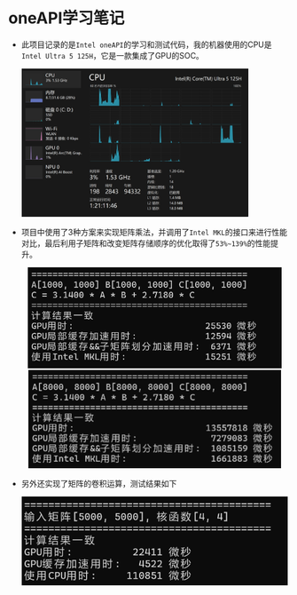 # oneAPI学习笔记
- 此项目记录的是`Intel oneAPI`的学习和测试代码，我的机器使用的CPU是`Intel Ultra 5 125H`，它是一款集成了GPU的SOC。

  <img src=".\img\machine.png" alt="machine" style="zoom:40%;" />

- 项目中使用了3种方案来实现矩阵乘法，并调用了`Intel MKL`的接口来进行性能对比，最后利用子矩阵和改变矩阵存储顺序的优化取得了`53%~139%`的性能提升。

  <center  class="half">
  <img src=".\img\small_matrixmulti.png" alt="small_matrixmulti" style="zoom:50%;" />
  <img src=".\img\big_matrixmulti.png" alt="big_matrixmulti" style="zoom:50%;" />
  </center>

- 另外还实现了矩阵的卷积运算，测试结果如下

  <img src=".\img\matrixconv.png" alt="matrixconv" style="zoom:70%;" />
